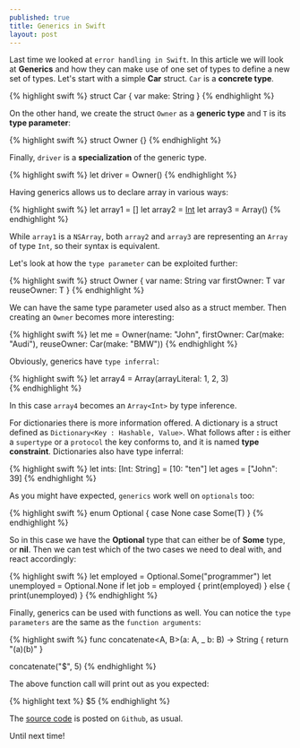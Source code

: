 ```yaml
---
published: true
title: Generics in Swift
layout: post
---
```

Last time we looked at `error handling in Swift`. In this article we will look at __Generics__ and how they can make use of one set of types to define a new set of types. Let's start with a simple __Car__ struct. `Car` is a __concrete type__.

{% highlight swift %}
struct Car {
    var make: String
}
{% endhighlight %}

On the other hand, we create the struct `Owner` as a __generic type__ and `T` is its __type parameter__:

{% highlight swift %}
struct Owner<T> {}
{% endhighlight %}

Finally, `driver` is a __specialization__ of the generic type.

{% highlight swift %}
let driver = Owner<Car>()
{% endhighlight %}

Having generics allows us to declare array in various ways:

{% highlight swift %}
let array1 = []
let array2 = [Int]()
let array3 = Array<Int>()
{% endhighlight %}

While `array1` is a `NSArray`, both `array2` and `array3` are representing an `Array` of type `Int`, so their syntax is equivalent. 

Let's look at how the `type parameter` can be exploited further:

{% highlight swift %}
struct Owner<T> {
    var name: String
    var firstOwner: T
    var reuseOwner: T
}
{% endhighlight %}

We can have the same type parameter used also as a struct member. Then creating an `Owner` becomes more interesting:

{% highlight swift %}
let me = Owner(name: "John", firstOwner: Car(make: "Audi"), reuseOwner: Car(make: "BMW"))
{% endhighlight %}

Obviously, generics have `type inferral`:

{% highlight swift %}
let array4 = Array(arrayLiteral: 1, 2, 3)   
{% endhighlight %}

In this case `array4` becomes an `Array<Int>` by type inference. 

For dictionaries there is more information offered. A dictionary is a struct defined as `Dictionary<Key : Hashable, Value>`. What follows after __:__ is either a `supertype` or a `protocol` the key conforms to, and it is named __type constraint__. Dictionaries also have type inferral:

{% highlight swift %}
let ints: [Int: String] = [10: "ten"]
let ages = ["John": 39]
{% endhighlight %}

As you might have expected, `generics` work well on `optionals` too:

{% highlight swift %}
enum Optional<T> {
    case None
    case Some(T)
}
{% endhighlight %}

So in this case we have the __Optional<T>__ type that can either be of __Some<T>__ type, or __nil__. Then we can test which of the two cases we need to deal with, and react accordingly:

{% highlight swift %}
let employed = Optional<String>.Some("programmer")
let unemployed = Optional<String>.None
if let job = employed {
    print(employed)
} else {
    print(unemployed)
}
{% endhighlight %}

Finally, generics can be used with functions as well. You can notice the `type parameters` are the same as the `function arguments`:

{% highlight swift %}
func concatenate<A, B>(a: A, _ b: B) -> String {
    return "\(a)\(b)"
}

concatenate("$", 5)
{% endhighlight %}

The above function call will print out as you expected:

{% highlight text %}
$5
{% endhighlight %}

The [source code](https://github.com/Swiftor/Generics) is posted on `Github`, as usual.

Until next time!